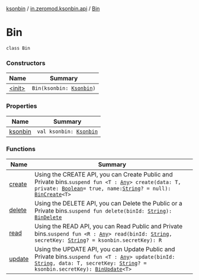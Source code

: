 [ksonbin](../../index.md) / [in.zeromod.ksonbin.api](../index.md) / [Bin](./index.md)

# Bin

`class Bin`

### Constructors

| Name | Summary |
|---|---|
| [&lt;init&gt;](-init-.md) | `Bin(ksonbin: `[`Ksonbin`](../../in.zeromod.ksonbin/-ksonbin/index.md)`)` |

### Properties

| Name | Summary |
|---|---|
| [ksonbin](ksonbin.md) | `val ksonbin: `[`Ksonbin`](../../in.zeromod.ksonbin/-ksonbin/index.md) |

### Functions

| Name | Summary |
|---|---|
| [create](create.md) | Using the CREATE API, you can Create Public and Private bins.`suspend fun <T : `[`Any`](https://kotlinlang.org/api/latest/jvm/stdlib/kotlin/-any/index.html)`> create(data: T, private: `[`Boolean`](https://kotlinlang.org/api/latest/jvm/stdlib/kotlin/-boolean/index.html)` = true, name: `[`String`](https://kotlinlang.org/api/latest/jvm/stdlib/kotlin/-string/index.html)`? = null): `[`BinCreate`](../-bin-create/index.md)`<T>` |
| [delete](delete.md) | Using the DELETE API, you can Delete the Public  or a Private bins.`suspend fun delete(binId: `[`String`](https://kotlinlang.org/api/latest/jvm/stdlib/kotlin/-string/index.html)`): `[`BinDelete`](../-bin-delete/index.md) |
| [read](read.md) | Using the READ API, you can Read Public and Private bins.`suspend fun <R : `[`Any`](https://kotlinlang.org/api/latest/jvm/stdlib/kotlin/-any/index.html)`> read(binId: `[`String`](https://kotlinlang.org/api/latest/jvm/stdlib/kotlin/-string/index.html)`, secretKey: `[`String`](https://kotlinlang.org/api/latest/jvm/stdlib/kotlin/-string/index.html)`? = ksonbin.secretKey): R` |
| [update](update.md) | Using the UPDATE API, you can Update Public and Private bins.`suspend fun <T : `[`Any`](https://kotlinlang.org/api/latest/jvm/stdlib/kotlin/-any/index.html)`> update(binId: `[`String`](https://kotlinlang.org/api/latest/jvm/stdlib/kotlin/-string/index.html)`, data: T, secretKey: `[`String`](https://kotlinlang.org/api/latest/jvm/stdlib/kotlin/-string/index.html)`? = ksonbin.secretKey): `[`BinUpdate`](../-bin-update/index.md)`<T>` |
